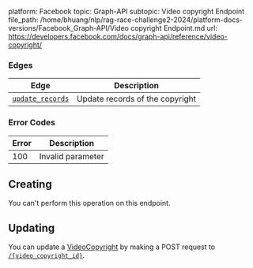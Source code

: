 platform: Facebook
topic: Graph-API
subtopic: Video copyright Endpoint
file_path: /home/bhuang/nlp/rag-race-challenge2-2024/platform-docs-versions/Facebook_Graph-API/Video copyright Endpoint.md
url: https://developers.facebook.com/docs/graph-api/reference/video-copyright/

### Edges

| Edge | Description |
| --- | --- |
| [`update_records`](https://developers.facebook.com/docs/graph-api/reference/video-copyright/update_records/) | Update records of the copyright |

### Error Codes

| Error | Description |
| --- | --- |
| 100 | Invalid parameter |

## Creating

You can't perform this operation on this endpoint.

## Updating

You can update a [VideoCopyright](https://developers.facebook.com/docs/graph-api/reference/video-copyright/) by making a POST request to [`/{video_copyright_id}`](https://developers.facebook.com/docs/graph-api/reference/video-copyright/).